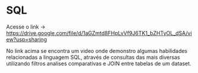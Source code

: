 # SQL
Acesse o link -> https://drive.google.com/file/d/1aGZmtd8FHpLvVf9J6TK1_bZHTyOL_dSA/view?usp=sharing

No link acima se encontra um video onde demonstro algumas habilidades relacionadas a linguagem SQL, através de consultas das mais diversas 
utilizando filtros analises comparativas e JOIN entre tabelas de um dataset.
